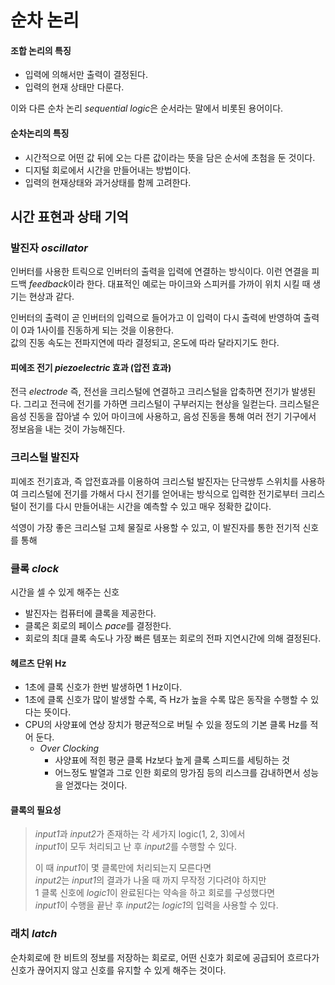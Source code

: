 # 순차 논리
#### 조합 논리의 특징
- 입력에 의해서만 출력이 결정된다.
- 입력의 현재 상태만 다룬다.

이와 다른 순차 논리 *sequential logic*은 순서라는 말에서 비롯된 용어이다.  

#### 순차논리의 특징
- 시간적으로 어떤 값 뒤에 오는 다른 값이라는 뜻을 담은 순서에 초첨을 둔 것이다.
- 디지털 회로에서 시간을 만들어내는 방법이다.
- 입력의 현재상태와 과거상태를 함께 고려한다.

## 시간 표현과 상태 기억
### 발진자 *oscillator*
인버터를 사용한 트릭으로 인버터의 출력을 입력에 연결하는 방식이다. 이런 연결을 피드백 *feedback*이라 한다.
대표적인 예로는 마이크와 스피커를 가까이 위치 시킬 때 생기는 현상과 같다.

인버터의 출력이 곧 인버터의 입력으로 들어가고 이 입력이 다시 출력에 반영하여 출력이 0과 1사이를 진동하게 되는 것을 이용한다.  
값의 진동 속도는 전파지연에 따라 결정되고, 온도에 따라 달라지기도 한다.

#### 피에조 전기 *piezoelectric* 효과 (압전 효과)
전극 *electrode* 즉, 전선을 크리스털에 연결하고 크리스털을 압축하면 전기가 발생된다.
그리고 전극에 전기를 가하면 크리스털이 구부러지는 현상을 일컫는다.
크리스털은 음성 진동을 잡아낼 수 있어 마이크에 사용하고, 음성 진동을 통해 여러 전기 기구에서
정보음을 내는 것이 가능해진다.

### 크리스털 발진자
피에조 전기효과, 즉 압전효과를 이용하여 크리스털 발진자는 단극쌍투 스위치를 사용하여
크리스털에 전기를 가해서 다시 전기를 얻어내는 방식으로 입력한 전기로부터 크리스털이 전기를 다시 만들어내는 시간을 예측할 수 있고 매우 정확한 값이다.

석영이 가장 좋은 크리스털 고체 물질로 사용할 수 있고, 이 발진자를 통한 전기적 신호를 통해

### 클록 *clock*
시간을 셀 수 있게 해주는 신호
- 발진자는 컴퓨터에 클록을 제공한다.
- 클록은 회로의 페이스 *pace*를 결정한다.
- 회로의 최대 클록 속도나 가장 빠른 템포는 회로의 전파 지연시간에 의해 결정된다.

#### 헤르츠 단위 Hz
- 1초에 클록 신호가 한번 발생하면 1 Hz이다.
- 1초에 클록 신호가 많이 발생할 수록, 즉 Hz가 높을 수록 많은 동작을 수행할 수 있다는 뜻이다.
- CPU의 사양표에 연상 장치가 평균적으로 버틸 수 있을 정도의 기본 클록 Hz를 적어 둔다.
    - *Over Clocking*
        - 사양표에 적힌 평균 클록 Hz보다 높게 클록 스피드를 세팅하는 것
        - 어느정도 발열과 그로 인한 회로의 망가짐 등의 리스크를 감내하면서 성능을 얻겠다는 것이다.

#### 클록의 필요성
> *input1*과 *input2*가 존재하는 각 세가지 logic(1, 2, 3)에서  
> *input1*이 모두 처리되고 난 후 *input2*를 수행할 수 있다.
>
> 이 때 *input1*이 몇 클록만에 처리되는지 모른다면  
> *input2*는 *input1*의 결과가 나올 때 까지 무작정 기다려야 하지만  
> 1 클록 신호에 *logic1*이 완료된다는 약속을 하고 회로를 구성했다면  
> *input1*이 수행을 끝난 후 *input2*는 *logic1*의 입력을 사용할 수 있다.

### 래치 *latch*
순차회로에 한 비트의 정보를 저장하는 회로로, 어떤 신호가 회로에 공급되어 흐르다가
신호가 끊어지지 않고 신호를 유지할 수 있게 해주는 것이다.
